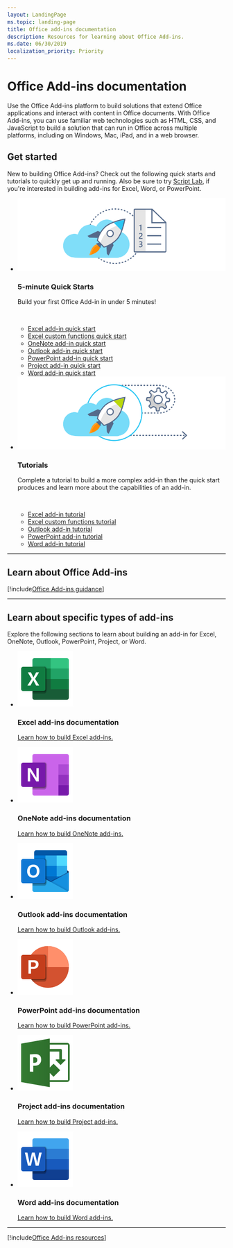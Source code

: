 ```yaml
---
layout: LandingPage
ms.topic: landing-page
title: Office add-ins documentation
description: Resources for learning about Office Add-ins.
ms.date: 06/30/2019
localization_priority: Priority
---
```


# Office Add-ins documentation

<p>Use the Office Add-ins platform to build solutions that extend Office applications and interact with content in Office documents. With Office Add-ins, you can use familiar web technologies such as HTML, CSS, and JavaScript to build a solution that can run in Office across multiple platforms, including on Windows, Mac, iPad, and in a web browser.</p>

<h2>Get started</h2>

<p>New to building Office Add-ins? Check out the following quick starts and tutorials to quickly get up and running. Also be sure to try <a href="explore-with-script-lab.md">Script Lab</a>, if you're interested in building add-ins for Excel, Word, or PowerPoint.</p>

<ul class="cardsK panelContent cols cols2">
    <li>
        <div class="cardSize">
            <div class="cardPadding">
                <div class="card">
                    <div class="cardImageOuter">
                        <div class="cardImage bgdAccent1">
                            <img src="../images/index-landing-page/get-started.svg" alt="Office Add-ins quick starts graphic" data-linktype="external" class="x-hidden-focus"/>
                        </div>
                    </div>
                    <div class="cardText">
                        <h3>5-minute Quick Starts</h3>
                        <p>Build your first Office Add-in in under 5 minutes!</p>
                        <br/>
                        <ul>
                            <li><a href="../quickstarts/excel-quickstart-jquery.md">Excel add-in quick start</a></li>
                            <li><a href="../quickstarts/excel-custom-functions-quickstart.md">Excel custom functions quick start</a></li>
                            <li><a href="../quickstarts/onenote-quickstart.md">OneNote add-in quick start</a></li>
                            <li><a href="/outlook/add-ins/quick-start?context=office/dev/add-ins/context">Outlook add-in quick start</a></li>
                            <li><a href="../quickstarts/powerpoint-quickstart.md">PowerPoint add-in quick start</a></li>
                            <li><a href="../quickstarts/project-quickstart.md">Project add-in quick start</a></li>
                            <li><a href="../quickstarts/word-quickstart.md">Word add-in quick start</a></li>
                        </ul>
                    </div>
                </div>
            </div>
        </div>
    </li>
    <li>
        <div class="cardSize">
            <div class="cardPadding">
                <div class="card">
                    <div class="cardImageOuter">
                        <div class="cardImage bgdAccent1">
                            <img src="../images/index-landing-page/get-started-2.svg" alt="Office Add-ins quick starts graphic" data-linktype="external" class="x-hidden-focus"/>
                        </div>
                    </div>
                    <div class="cardText">
                        <h3>Tutorials</h3>
                        <p>Complete a tutorial to build a more complex add-in than the quick start produces and learn more about the capabilities of an add-in.</p>
                        <br/>
                        <ul>
                            <li><a href="../tutorials/excel-tutorial.md">Excel add-in tutorial</a></li>
                            <li><a href="../tutorials/excel-tutorial-create-custom-functions.md">Excel custom functions tutorial</a></li>
                            <li><a href="/outlook/add-ins/addin-tutorial?context=office/dev/add-ins/context">Outlook add-in tutorial </a></li>
                            <li><a href="../tutorials/powerpoint-tutorial.md">PowerPoint add-in tutorial </a></li>
                            <li><a href="../tutorials/word-tutorial.md">Word add-in tutorial </a></li>
                        </ul>
                    </div>
                </div>
            </div>
        </div>
    </li>
</ul>

---

<h2>Learn about Office Add-ins</h2>

[!include[Office Add-ins guidance](../includes/landing-page-office-addins-guidance.md)]

---

<h2>Learn about specific types of add-ins</h2>

<p>Explore the following sections to learn about building an add-in for Excel, OneNote, Outlook, PowerPoint, Project, or Word.</p>

<ul class="panelContent cardsF cols cols3">
    <li>
        <div class="cardSize">
            <div class="cardPadding">
                <div class="card">
                    <div class="cardImageOuter">
                        <div class="cardImage">
                            <img src="../images/index/logo-excel.svg" alt="Excel add-ins documentation" />
                        </div>
                    </div>
                    <div class="cardText">
                        <h3>Excel add-ins documentation</h3>
                        <p><a href="../excel/index.md">Learn how to build Excel add-ins.</a></p>
                    </div>
                </div>
            </div>
        </div>
    </li>
    <li>
        <div class="cardSize">
            <div class="cardPadding">
                <div class="card">
                    <div class="cardImageOuter">
                        <div class="cardImage">
                            <img src="../images/index/logo-onenote.svg" alt="OneNote add-ins documentation" />
                        </div>
                    </div>
                    <div class="cardText">
                        <h3>OneNote add-ins documentation</h3>
                        <p><a href="../onenote/index.md">Learn how to build OneNote add-ins.</a></p>
                    </div>
                </div>
            </div>
        </div>
    </li>
    <li>
        <div class="cardSize">
            <div class="cardPadding">
                <div class="card">
                    <div class="cardImageOuter">
                        <div class="cardImage">
                            <img src="../images/index/logo-outlook.svg" alt="Outlook add-ins documentation" />
                        </div>
                    </div>
                    <div class="cardText">
                        <h3>Outlook add-ins documentation</h3>
                        <p><a href="../outlook/index.md">Learn how to build Outlook add-ins.</a></p>
                    </div>
                </div>
            </div>
        </div>
    </li>
    <li>
        <div class="cardSize">
            <div class="cardPadding">
                <div class="card">
                    <div class="cardImageOuter">
                        <div class="cardImage">
                            <img src="../images/index/logo-powerpoint.svg" alt="PowerPoint add-ins documentation" />
                        </div>
                    </div>
                    <div class="cardText">
                        <h3>PowerPoint add-ins documentation</h3>
                        <p><a href="../powerpoint/index.md">Learn how to build PowerPoint add-ins.</a></p>
                    </div>
                </div>
            </div>
        </div>
    </li>
    <li>
        <div class="cardSize">
            <div class="cardPadding">
                <div class="card">
                    <div class="cardImageOuter">
                        <div class="cardImage">
                            <img src="../images/index/logo-project-server.svg" alt="Project add-ins documentation" />
                        </div>
                    </div>
                    <div class="cardText">
                        <h3>Project add-ins documentation</h3>
                        <p><a href="../project/index.md">Learn how to build Project add-ins.</a></p>
                    </div>
                </div>
            </div>
        </div>
    </li>
    <li>
        <div class="cardSize">
            <div class="cardPadding">
                <div class="card">
                    <div class="cardImageOuter">
                        <div class="cardImage">
                            <img src="../images/index/logo-word.svg" alt="Word add-ins documentation" />
                        </div>
                    </div>
                    <div class="cardText">
                        <h3>Word add-ins documentation</h3>
                        <p><a href="../word/index.md">Learn how to build Word add-ins.</a></p>
                    </div>
                </div>
            </div>
        </div>
    </li>
</ul>

---

[!include[Office Add-ins resources](../includes/landing-page-resources.md)]

